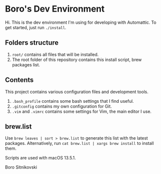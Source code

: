 Boro's Dev Environment
======================
Hi. This is the dev environment I'm using for developing with Automattic. To get started, just run `./install`.

Folders structure
-----------------
1. `root/` contains all files that will be installed.
2. The root folder of this repository contains this install script, brew packages list.

Contents
--------
This project contains various configuration files and development tools.

1. `.bash_profile` contains some bash settings that I find useful.
2. `.gitconfig` contains my own configuration for Git.
3. `.vim` and `.vimrc` contains some settings for Vim, the main editor I use.

brew.list
---------
Use `brew leaves | sort > brew.list` to generate this list with the latest packages.
Alternatively, run `cat brew.list | xargs brew install` to install them.

Scripts are used with macOS 13.5.1.

Boro Sitnikovski
